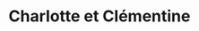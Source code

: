 ---
title: "Charlotte et Clémentine"
url: /bordeaux/charlotte-et-clementine/
shop: Gemüse & Obst
---